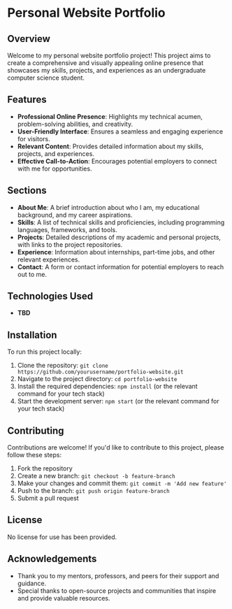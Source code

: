 # Personal Website Portfolio

## Overview

Welcome to my personal website portfolio project! This project aims to create a comprehensive and visually appealing online presence that showcases my skills, projects, and experiences as an undergraduate computer science student.

## Features

- **Professional Online Presence**: Highlights my technical acumen, problem-solving abilities, and creativity.
- **User-Friendly Interface**: Ensures a seamless and engaging experience for visitors.
- **Relevant Content**: Provides detailed information about my skills, projects, and experiences.
- **Effective Call-to-Action**: Encourages potential employers to connect with me for opportunities.

## Sections

- **About Me**: A brief introduction about who I am, my educational background, and my career aspirations.
- **Skills**: A list of technical skills and proficiencies, including programming languages, frameworks, and tools.
- **Projects**: Detailed descriptions of my academic and personal projects, with links to the project repositories.
- **Experience**: Information about internships, part-time jobs, and other relevant experiences.
- **Contact**: A form or contact information for potential employers to reach out to me.

## Technologies Used

- **TBD**

## Installation

To run this project locally:

1. Clone the repository: `git clone https://github.com/yourusername/portfolio-website.git`
2. Navigate to the project directory: `cd portfolio-website`
3. Install the required dependencies: `npm install` (or the relevant command for your tech stack)
4. Start the development server: `npm start` (or the relevant command for your tech stack)

## Contributing

Contributions are welcome! If you'd like to contribute to this project, please follow these steps:

1. Fork the repository
2. Create a new branch: `git checkout -b feature-branch`
3. Make your changes and commit them: `git commit -m 'Add new feature'`
4. Push to the branch: `git push origin feature-branch`
5. Submit a pull request

## License

No license for use has been provided.

## Acknowledgements

- Thank you to my mentors, professors, and peers for their support and guidance.
- Special thanks to open-source projects and communities that inspire and provide valuable resources.
